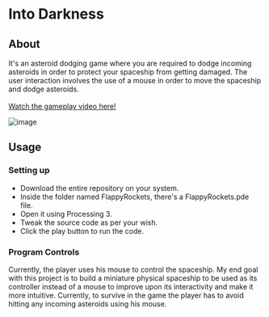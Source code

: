 # Into Darkness

## About
It's an asteroid dodging game where you are required to dodge incoming asteroids in order to protect your spaceship from getting damaged. The user interaction involves the use of a mouse in order to move the spaceship and dodge asteroids.
<br><br>
[Watch the gameplay video here!](https://www.youtube.com/watch?v=H9chWg-RbNc)

![image](https://user-images.githubusercontent.com/28980632/54675911-82b0aa80-4b25-11e9-90b4-0735db7a3e6f.png)

## Usage
### Setting up
- Download the entire repository on your system.
- Inside the folder named FlappyRockets, there's a FlappyRockets.pde file.
- Open it using Processing 3.
- Tweak the source code as per your wish.
- Click the play button to run the code.
### Program Controls
Currently, the player uses his mouse to control the spaceship. My end goal with this project is to build a miniature physical spaceship to be used as its controller instead of a mouse to improve upon its interactivity and make it more intuitive. Currently, to survive in the game the player has to avoid hitting any incoming asteroids using his mouse.
